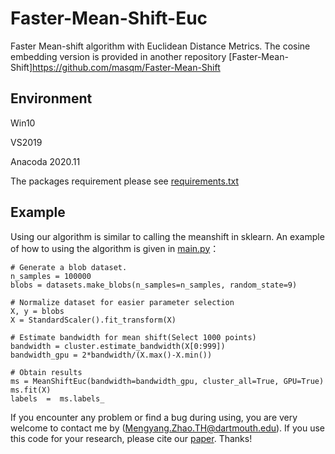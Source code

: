 # Faster-Mean-Shift-Euc
Faster Mean-shift algorithm with Euclidean Distance Metrics. The cosine embedding version is provided in another repository [Faster-Mean-Shift]https://github.com/masqm/Faster-Mean-Shift


##  Environment
Win10

VS2019

Anacoda 2020.11

The packages requirement please see [requirements.txt](https://github.com/masqm/Faster_Mean_Shift/blob/master/requirements.txt "requirements.txt")

## Example
Using our algorithm is similar to calling the meanshift in sklearn. 
An example of how to using the algorithm is given in [main.py](https://github.com/masqm/Faster-Mean-Shift-Euc/blob/main/FMS-Euc-git/main.py)：

    # Generate a blob dataset.
    n_samples = 100000
    blobs = datasets.make_blobs(n_samples=n_samples, random_state=9)

    # Normalize dataset for easier parameter selection
    X, y = blobs
    X = StandardScaler().fit_transform(X)

    # Estimate bandwidth for mean shift(Select 1000 points)
    bandwidth = cluster.estimate_bandwidth(X[0:999])
    bandwidth_gpu = 2*bandwidth/(X.max()-X.min())

    # Obtain results
    ms = MeanShiftEuc(bandwidth=bandwidth_gpu, cluster_all=True, GPU=True)
    ms.fit(X)
    labels  =  ms.labels_
    
If you encounter any problem or find a bug during using, you are very welcome to contact me by (Mengyang.Zhao.TH@dartmouth.edu). If you use this code for your research, please cite our [paper](https://doi.org/10.1016/j.media.2021.102048). Thanks!
